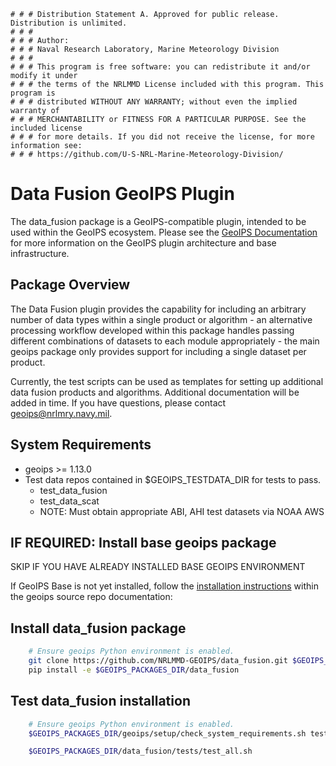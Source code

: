     # # # Distribution Statement A. Approved for public release. Distribution is unlimited.
    # # #
    # # # Author:
    # # # Naval Research Laboratory, Marine Meteorology Division
    # # #
    # # # This program is free software: you can redistribute it and/or modify it under
    # # # the terms of the NRLMMD License included with this program. This program is
    # # # distributed WITHOUT ANY WARRANTY; without even the implied warranty of
    # # # MERCHANTABILITY or FITNESS FOR A PARTICULAR PURPOSE. See the included license
    # # # for more details. If you did not receive the license, for more information see:
    # # # https://github.com/U-S-NRL-Marine-Meteorology-Division/

Data Fusion GeoIPS Plugin
==========================

The data_fusion package is a GeoIPS-compatible plugin, intended to be used within the GeoIPS ecosystem.
Please see the
[GeoIPS Documentation](https://github.com/NRLMMD-GEOIPS/geoips#readme)
for more information on the GeoIPS plugin architecture and base infrastructure.

Package Overview
-----------------

The Data Fusion plugin provides the capability for including an arbitrary number of data types within
a single product or algorithm - an alternative processing workflow developed within this package
handles passing different combinations of datasets to each module appropriately - the main geoips
package only provides support for including a single dataset per product.

Currently, the test scripts can be used as templates for setting up additional data fusion products and
algorithms.  Additional documentation will be added in time.  If you have questions, please
contact geoips@nrlmry.navy.mil.

System Requirements
---------------------

* geoips >= 1.13.0
* Test data repos contained in $GEOIPS_TESTDATA_DIR for tests to pass.
  * test_data_fusion
  * test_data_scat
  * NOTE: Must obtain appropriate ABI, AHI test datasets via NOAA AWS

IF REQUIRED: Install base geoips package
------------------------------------------------------------
SKIP IF YOU HAVE ALREADY INSTALLED BASE GEOIPS ENVIRONMENT

If GeoIPS Base is not yet installed, follow the
[installation instructions](https://github.com/NRLMMD-GEOIPS/geoips#installation)
within the geoips source repo documentation:

Install data_fusion package
----------------------------
```bash
    # Ensure geoips Python environment is enabled.
    git clone https://github.com/NRLMMD-GEOIPS/data_fusion.git $GEOIPS_PACKAGES_DIR/data_fusion
    pip install -e $GEOIPS_PACKAGES_DIR/data_fusion
```

Test data_fusion installation
-----------------------------
```bash
    # Ensure geoips Python environment is enabled.
    $GEOIPS_PACKAGES_DIR/geoips/setup/check_system_requirements.sh test_data test_data_fusion

    $GEOIPS_PACKAGES_DIR/data_fusion/tests/test_all.sh
```
